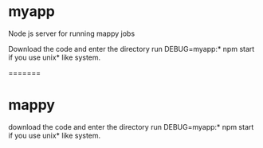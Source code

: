 # myapp
Node js server for running mappy jobs

Download the code and enter the directory run DEBUG=myapp:* npm start if you use unix* like system.

=======
# mappy
download the code and enter the directory run DEBUG=myapp:* npm start if you use unix* like system.
